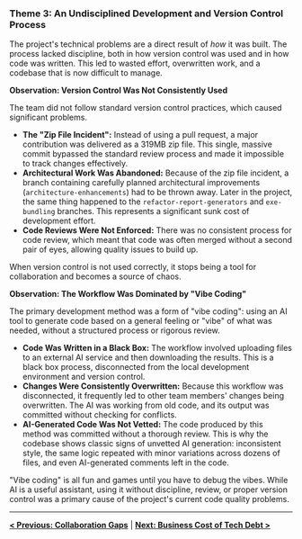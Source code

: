 ### **Theme 3: An Undisciplined Development and Version Control Process**

The project's technical problems are a direct result of *how* it was built. The process lacked discipline, both in how version control was used and in how code was written. This led to wasted effort, overwritten work, and a codebase that is now difficult to manage.

**Observation: Version Control Was Not Consistently Used**

The team did not follow standard version control practices, which caused significant problems.
*   **The "Zip File Incident":** Instead of using a pull request, a major contribution was delivered as a 319MB zip file. This single, massive commit bypassed the standard review process and made it impossible to track changes effectively.
*   **Architectural Work Was Abandoned:** Because of the zip file incident, a branch containing carefully planned architectural improvements (`architecture-enhancements`) had to be thrown away. Later in the project, the same thing happened to the `refactor-report-generators` and `exe-bundling` branches. This represents a significant sunk cost of development effort.
*   **Code Reviews Were Not Enforced:** There was no consistent process for code review, which meant that code was often merged without a second pair of eyes, allowing quality issues to build up.

When version control is not used correctly, it stops being a tool for collaboration and becomes a source of chaos.

**Observation: The Workflow Was Dominated by "Vibe Coding"**

The primary development method was a form of "vibe coding": using an AI tool to generate code based on a general feeling or "vibe" of what was needed, without a structured process or rigorous review.
*   **Code Was Written in a Black Box:** The workflow involved uploading files to an external AI service and then downloading the results. This is a black box process, disconnected from the local development environment and version control.
*   **Changes Were Consistently Overwritten:** Because this workflow was disconnected, it frequently led to other team members' changes being overwritten. The AI was working from old code, and its output was committed without checking for conflicts.
*   **AI-Generated Code Was Not Vetted:** The code produced by this method was committed without a thorough review. This is why the codebase shows classic signs of unvetted AI generation: inconsistent style, the same logic repeated with minor variations across dozens of files, and even AI-generated comments left in the code.

"Vibe coding" is all fun and games until you have to debug the vibes. While AI is a useful assistant, using it without discipline, review, or proper version control was a primary cause of the project's current code quality problems.

---
[**< Previous: Collaboration Gaps**](02_collaboration_gaps.md) | [**Next: Business Cost of Tech Debt >**](04_business_cost_of_tech_debt.md)